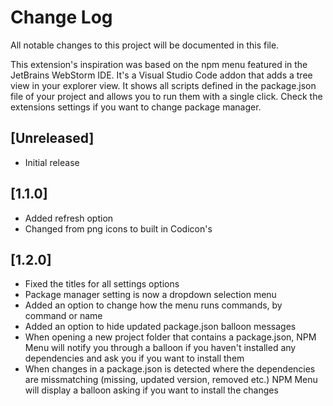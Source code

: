 # Change Log

All notable changes to this project will be documented in this file.

This extension's inspiration was based on the npm menu featured in the JetBrains WebStorm IDE. It's a Visual Studio Code addon that adds a tree view in your explorer view. It shows all scripts defined in the package.json file of your project and allows you to run them with a single click.
Check the extensions settings if you want to change package manager.

## [Unreleased]

- Initial release

## [1.1.0]

- Added refresh option
- Changed from png icons to built in Codicon's

## [1.2.0]

- Fixed the titles for all settings options
- Package manager setting is now a dropdown selection menu
- Added an option to change how the menu runs commands, by command or name
- Added an option to hide updated package.json balloon messages
- When opening a new project folder that contains a package.json, NPM Menu will notify you through a balloon if you haven't installed any dependencies and ask you if you want to install them
- When changes in a package.json is detected where the dependencies are missmatching (missing, updated version, removed etc.) NPM Menu will display a balloon asking if you want to install the changes